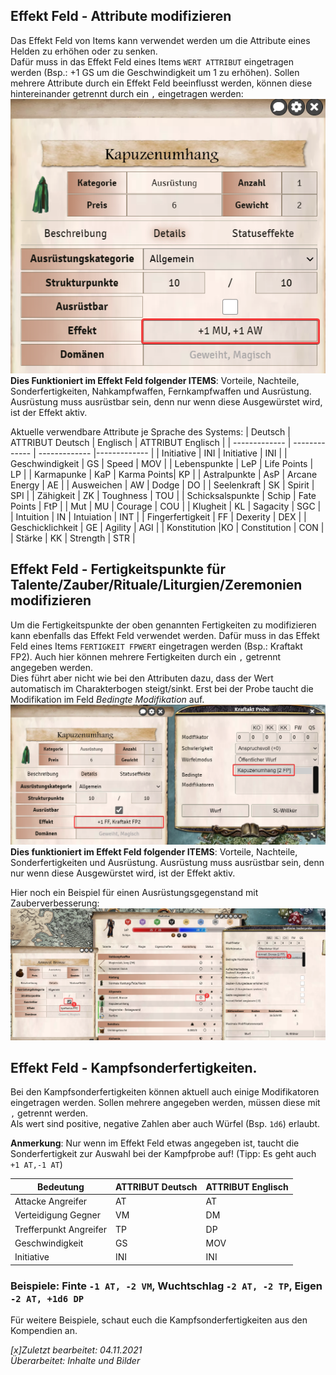 ## Effekt Feld - Attribute modifizieren
Das Effekt Feld von Items kann verwendet werden um die Attribute eines Helden zu erhöhen oder zu senken.  
Dafür muss in das Effekt Feld eines Items `WERT ATTRIBUT` eingetragen werden (Bsp.: +1 GS um die Geschwindigkeit um 1 zu erhöhen). 
Sollen mehrere Attribute durch ein Effekt Feld beeinflusst werden, können diese hintereinander getrennt durch ein `,` eingetragen werden:  
![Effekt Attribut](de/images/de-effekt_feld_0.png) 
**Dies Funktioniert im Effekt Feld folgender ITEMS**: Vorteile, Nachteile, Sonderfertigkeiten, Nahkampfwaffen, Fernkampfwaffen und Ausrüstung. Ausrüstung muss ausrüstbar sein, denn nur wenn diese Ausgewürstet wird, ist der Effekt aktiv.

Aktuelle verwendbare Attribute je Sprache des Systems:
| Deutsch |  ATTRIBUT Deutsch | Englisch | ATTRIBUT Englisch |
| ------------- | ------------- | ------------- |------------- |
| Initiative | INI | Initiative | INI |
| Geschwindigkeit |  GS | Speed | MOV |
| Lebenspunkte | LeP | Life Points | LP |
| Karmapunke | KaP | Karma Points| KP |
| Astralpunkte | AsP | Arcane Energy | AE | 
| Ausweichen | AW | Dodge | DO |
| Seelenkraft | SK | Spirit | SPI | 
| Zähigkeit | ZK | Toughness | TOU |
| Schicksalspunkte | Schip | Fate Points | FtP | 
| Mut | MU | Courage | COU | 
| Klugheit | KL | Sagacity | SGC | 
| Intuition | IN | Intuiation | INT | 
| Fingerfertigkeit | FF | Dexerity |  DEX |
| Geschicklichkeit | GE | Agility | AGI |
| Konstitution |KO | Constitution | CON | 
| Stärke | KK | Strength | STR | 

## Effekt Feld - Fertigkeitspunkte für Talente/Zauber/Rituale/Liturgien/Zeremonien modifizieren
Um die Fertigkeitspunkte der oben genannten Fertigkeiten zu modifizieren kann ebenfalls das Effekt Feld verwendet werden.
Dafür muss in das Effekt Feld eines Items `FERTIGKEIT FPWERT` eingetragen werden (Bsp.: Kraftakt FP2). Auch hier können mehrere Fertigkeiten durch ein `,` getrennt angegeben werden.   
Dies führt aber nicht wie bei den Attributen dazu, dass der Wert automatisch im Charakterbogen steigt/sinkt. Erst bei der Probe taucht die Modifikation im Feld *Bedingte Modifikation* auf.  
![Bedingte Modifikation](de/images/de-effekt_feld_1.png)
**Dies funktioniert im Effekt Feld folgender ITEMS**: Vorteile, Nachteile, Sonderfertigkeiten und Ausrüstung. Ausrüstung muss ausrüstbar sein, denn nur wenn diese Ausgewürstet wird, ist der Effekt aktiv.

Hier noch ein Beispiel für einen Ausrüstungsgegenstand mit Zauberverbesserung:
![Effekt Zauber](de/images/de-effekt_feld_2.png)  

## Effekt Feld - Kampfsonderfertigkeiten.

Bei den Kampfsonderfertigkeiten können aktuell auch einige Modifikatoren eingetragen werden. Sollen mehrere angegeben werden, müssen diese mit `,` getrennt werden.  
Als wert sind positive, negative Zahlen aber auch Würfel (Bsp. `1d6`) erlaubt.

**Anmerkung**: Nur wenn im Effekt Feld etwas angegeben ist, taucht die Sonderfertigkeit zur Auswahl bei der Kampfprobe auf! (Tipp: Es geht auch `+1 AT,-1 AT`)

| Bedeutung | ATTRIBUT Deutsch | ATTRIBUT Englisch | 
| ------------- | ------------- | ------------- |
| Attacke Angreifer | AT | AT |
| Verteidigung Gegner| VM | DM |
| Trefferpunkt Angreifer | TP | DP |
| Geschwindigkeit | GS | MOV |
| Initiative | INI | INI |
  
### Beispiele: Finte `-1 AT, -2 VM`, Wuchtschlag `-2 AT, -2 TP`, Eigen `-2 AT, +1d6 DP`
Für weitere Beispiele, schaut euch die Kampfsonderfertigkeiten aus den Kompendien an.

*[x]Zuletzt bearbeitet: 04.11.2021*  
*Überarbeitet: Inhalte und Bilder*
